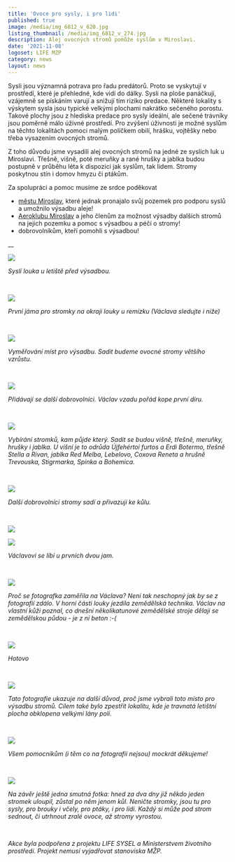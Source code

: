 ```yaml
---
title: 'Ovoce pro sysly, i pro lidi'
published: true
image: /media/img_6812_v_620.jpg
listing_thumbnail: /media/img_6812_v_274.jpg
description: Alej ovocných stromů pomůže syslům v Miroslavi.
date: '2021-11-08'
logoset: LIFE MZP
category: news
layout: news
---
```

Sysli jsou významná potrava pro řadu predátorů. Proto se vyskytují v prostředí, které je přehledné, kde vidí do dálky. Sysli na ploše panáčkují, vzájemně se pískáním varují a snižují tím riziko predace. Některé lokality s výskytem sysla jsou typické velkými plochami nakrátko sečeného porostu. Takové plochy jsou z hlediska predace pro sysly ideální, ale sečené trávníky jsou poměrně málo úživné prostředí. Pro zvýšení úživnosti je možné syslům na těchto lokalitách pomoci malým políčkem obilí, hrášku, vojtěšky nebo třeba vysazením ovocných stromů. 

Z toho důvodu jsme vysadili alej ovocných stromů na jedné ze syslích luk u Miroslavi. Třešně, višně, poté meruňky a rané hrušky a jablka budou postupně v průběhu léta k dispozici jak syslům, tak lidem. Stromy poskytnou stín i domov hmyzu či ptákům. 

Za spolupráci a pomoc musíme ze srdce poděkovat 

* [městu Miroslav](https://www.mesto-miroslav.cz/), které jednak pronajalo svůj pozemek pro podporu syslů a umožnilo výsadbu aleje!
* [Aeroklubu Miroslav](https://aeroklub-miroslav.webnode.cz/) a jeho členům za možnost výsadby dalších stromů na jejich pozemku a pomoc s výsadbou a péčí o stromy!
* dobrovolníkům, kteří pomohli s výsadbou!

__

![](/media/p5044455.jpg)

_Syslí louka u letiště před výsadbou._ 

<br/>

![](/media/img_6646.jpg)

_První jáma pro stromky na okraji louky u remízku (Václava sledujte i níže)_

<br/>

![](/media/img_6647.jpg)

_Vyměřování míst pro výsadbu. Sadit budeme ovocné stromy většího vzrůstu._ 

<br/>

![](/media/img_6775.jpg)

_Přidávají se další dobrovolníci. Václav vzadu pořád kope první díru._

<br/>

![](/media/img_6782.jpg)

_Vybírání stromků, kam půjde který. Sadit se budou višně, třešně, meruňky, hrušky i jablka._ _U višní je to odrůda Újfehértoi furtos a Erdi Botermo, třešně Stella a Rivan, jablka Red Melba, Lebelovo, Coxova Reneta a hrušně Trevouska, Stigrmarka, Spinka a Bohemica._

<br/>

![](/media/img_7031.jpg)

_Další dobrovolníci stromy sadí a přivazují ke kůlu._

<br/>

![](/media/img_6836.jpg)

![](/media/img_6745.jpg)

_Václavovi se líbí u prvních dvou jam._

<br/>

![](/media/img_6805.jpg)

_Proč se fotografka zaměřila na Václava? Není tak neschopný jak by se z fotografií zdálo. V horní části louky jezdila zemědělská technika. Václav na vlastní kůži poznal, co dnešní několikatunové zemědělské stroje dělají se zemědělskou půdou - je z ní beton :-(_

<br/>

![](/media/img_7163.jpg)

_Hotovo_

<br/>

![](/media/img_7186.jpg)

_Tato fotografie ukazuje na další důvod, proč jsme vybrali toto místo pro výsadbu stromů. Cílem také bylo zpestřit lokalitu, kde je travnatá letištní plocha obklopena velkými lány polí._ 

<br/>

![](/media/img_7009.jpg)

_Všem pomocníkům (i těm co na fotografii nejsou) mockrát děkujeme!_

<br/>

![](/media/img_7171.jpg)

_Na závěr ještě jedna smutná fotka: hned za dva dny již někdo jeden stromek uloupil, zůstal po něm jenom kůl. Neničte stromky, jsou tu pro sysly, pro brouky i včely, pro ptáky, i pro lidi. Každý si může pod strom sednout, či utrhnout zralé ovoce, až stromy vyrostou._

<br/>

_Akce byla podpořena z projektu LIFE SYSEL a Ministerstvem životního prostředí. Projekt nemusí vyjadřovat stanoviska MŽP._
